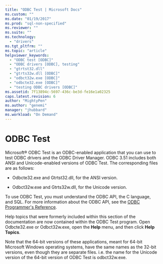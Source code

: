 ```yaml
---
title: "ODBC Test | Microsoft Docs"
ms.custom: ""
ms.date: "01/19/2017"
ms.prod: "sql-non-specified"
ms.reviewer: ""
ms.suite: ""
ms.technology: 
  - "drivers"
ms.tgt_pltfrm: ""
ms.topic: "article"
helpviewer_keywords: 
  - "ODBC test [ODBC]"
  - "ODBC drivers [ODBC], testing"
  - "gtrtst32.dll"
  - "gtrts32w.dll [ODBC]"
  - "odbct32w.exe [ODBC]"
  - "odbcte32.exe [ODBC]"
  - "testing ODBC drivers [ODBC]"
ms.assetid: 7f13894c-5697-436c-be3d-fe16e1a02325
caps.latest.revision: 6
author: "MightyPen"
ms.author: "genemi"
manager: "jhubbard"
ms.workload: "On Demand"
---
```

# ODBC Test
Microsoft® ODBC Test is an ODBC-enabled application that you can use to test ODBC drivers and the ODBC Driver Manager. ODBC 3.51 includes both ANSI and Unicode-enabled versions of ODBC Test. The corresponding files are as follows:  
  
-   Odbcte32.exe and Gtrtst32.dll, for the ANSI version.  
  
-   Odbct32w.exe and Gtrts32w.dll, for the Unicode version.  
  
 To use ODBC Test, you must understand the ODBC API, the C language, and SQL. For more information about the ODBC API, see the [ODBC Programmer's Reference](../odbc/reference/odbc-programmer-s-reference.md).  
  
 Help topics that were formerly included within this section of the documentation are now contained within the ODBC Test program. Open Odbcte32.exe or Odbct32w.exe, open the **Help** menu, and then click **Help Topics**.  
  
 Note that the 64-bit versions of these applications, meant for 64-bit Microsoft Windows operating systems, have the same names as the 32-bit versions, even though they are separate files. i.e. the name for the Unicode version of the 64-bit version of ODBC Test is odbct32w.exe.
